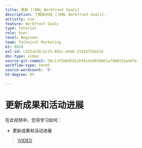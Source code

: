 ```yaml
---
title: 更新 [!DNL Workfront Goals]
description: 了解如何在 [!DNL Workfront Goals].
activity: use
feature: Workfront Goals
type: Tutorial
role: User
level: Beginner
team: Technical Marketing
kt: 8924
exl-id: c535cb38-bc33-403c-a9a0-3333d715eb14
doc-type: video
source-git-commit: 36c13f5b6d5d2cbf6143d659861a7988153aeb7e
workflow-type: tm+mt
source-wordcount: '0'
ht-degree: 0%

---
```


# 更新成果和活动进展

在此视频中，您将学习如何：

* 更新成果和活动进展

>[!VIDEO](https://video.tv.adobe.com/v/335196/?quality=12&learn=on)
